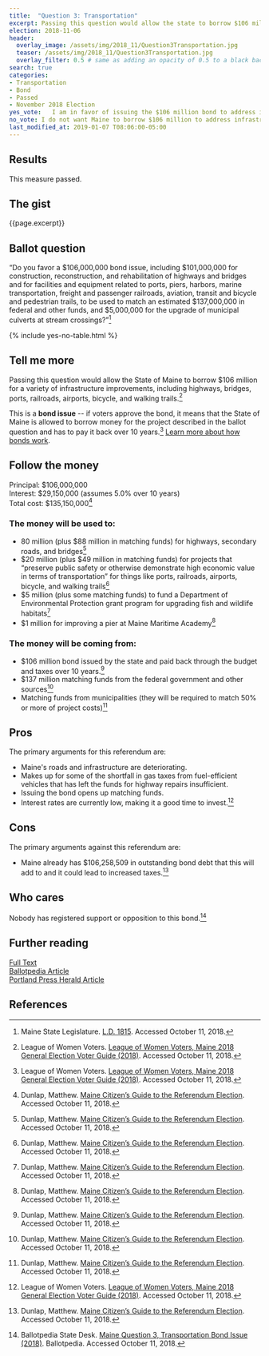 ```yaml
---
title:  "Question 3: Transportation"
excerpt: Passing this question would allow the state to borrow $106 million for transportation improvements. This is the second of 3 consecutive years of transportation bonds that will fill a shortfall in the highway fund.[^5]
election: 2018-11-06
header:
  overlay_image: /assets/img/2018_11/Question3Transportation.jpg
  teaser: /assets/img/2018_11/Question3Transportation.jpg
  overlay_filter: 0.5 # same as adding an opacity of 0.5 to a black background
search: true
categories:
- Transportation
- Bond
- Passed
- November 2018 Election
yes_vote:   I am in favor of issuing the $106 million bond to address infrastructure improvements.
no_vote: I do not want Maine to borrow $106 million to address infrastructure improvements.
last_modified_at: 2019-01-07 T08:06:00-05:00
---
```


## Results
This measure passed.

## The gist
{{page.excerpt}}

## Ballot question
“Do you favor a $106,000,000 bond issue, including $101,000,000 for construction, reconstruction, and rehabilitation of highways and bridges and for facilities and equipment related to ports, piers, harbors, marine transportation, freight and passenger railroads, aviation, transit and bicycle and pedestrian trails, to be used to match an estimated $137,000,000 in federal and other funds, and $5,000,000 for the upgrade of municipal culverts at stream crossings?”[^2]

{% include yes-no-table.html %}


## Tell me more
Passing this question would allow the State of Maine to borrow $106 million for a variety of infrastructure improvements, including highways, bridges, ports, railroads, airports, bicycle, and walking trails.[^3]

This is a **bond issue** -- if voters approve the bond, it means that the State of Maine is allowed to borrow money for the project described in the ballot question and has to pay it back over 10 years.[^3] [Learn more about how bonds work](/bonds).

## Follow the money
Principal: $106,000,000
<br>Interest: $29,150,000 (assumes 5.0% over 10 years)
<br>Total cost: $135,150,000[^4]

### The money will be used to:
* 80 million (plus $88 million in matching funds) for highways, secondary roads, and bridges[^4]
* $20 million (plus $49 million in matching funds) for projects that “preserve public safety or otherwise demonstrate high economic value in terms of transportation” for things like  ports, railroads, airports, bicycle, and walking trails[^4]
* $5 million (plus some matching funds) to fund a Department of Environmental Protection grant program for upgrading fish and wildlife habitats[^4]
* $1 million for improving a pier at Maine Maritime Academy[^4]

### The money will be coming from:
* $106 million bond issued by the state and paid back through the budget and taxes over 10 years.[^4]
* $137 million matching funds from the federal government and other sources[^4]
* Matching funds from municipalities (they will be required to match 50% or more of project costs)[^4]

## Pros
The primary arguments for this referendum are:

* Maine's roads and infrastructure are deteriorating.
* Makes up for some of the shortfall in gas taxes from fuel-efficient vehicles that has left the funds for highway repairs insufficient.
* Issuing the bond opens up matching funds.
* Interest rates are currently low, making it a good time to invest.[^3]

## Cons
The primary arguments against this referendum are:
* Maine already has $106,258,509 in outstanding bond debt that this will add to and it could lead to increased taxes.[^4]

## Who cares
Nobody has registered support or opposition to this bond.[^1]

## Further reading
[Full Text](http://www.mainelegislature.org/legis/bills/getPDF.asp?paper=SP0682&item=2&snum=128)
<br>[Ballotpedia Article](https://ballotpedia.org/Maine_Question_3,_Transportation_Bond_Issue_(2018))
<br>[Portland Press Herald Article](https://www.pressherald.com/2017/11/05/question-3-asks-voters-to-approve-105-million-bond-for-roads-and-bridges/)

## References
[^1]: Ballotpedia State Desk. [Maine Question 3, Transportation Bond Issue (2018)](https://ballotpedia.org/Maine_Question_3,_Transportation_Bond_Issue_(2018)). Ballotpedia.  Accessed October 11, 2018.

[^2]: Maine State Legislature. [L.D. 1815](http://www.mainelegislature.org/legis/bills/getPDF.asp?paper=SP0682&item=2&snum=128). Accessed October 11, 2018.

[^3]: League of Women Voters. [League of Women Voters, Maine 2018 General Election Voter Guide (2018)](http://www.lwvme.org/files/VG_2018_Statewide.pdf). Accessed October 11, 2018.

[^4]: Dunlap, Matthew. [Maine Citizen’s Guide to the Referendum Election](https://www.maine.gov/sos/cec/elec/upcoming/pdf/citizensguide.pdf). Accessed October 11, 2018.

[^5]: McGuire, Peter. [Question 3 asks voters to approve $105 million bond for roads and bridges](https://www.pressherald.com/2017/11/05/question-3-asks-voters-to-approve-105-million-bond-for-roads-and-bridges/). Portland Press Herald. Accessed October 21, 2018.
